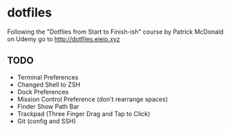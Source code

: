 # dotfiles
Following the "Dotfiles from Start to Finish-ish" course by Patrick McDonald on Udemy
go to http://dotfiles.eieio.xyz

## TODO
- Terminal Preferences
- Changed Shell to ZSH
- Dock Preferences
- Mission Control Preference (don't rearrange spaces)
- Finder Show Path Bar
- Trackpad (Three Finger Drag and Tap to Click)
- Git (config and SSH)
